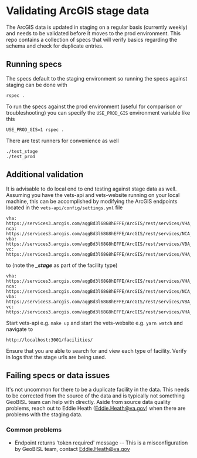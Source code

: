 # Validating ArcGIS stage data

The ArcGIS data is updated in staging on a regular basis (currently weekly) and needs to be validated before it moves to the prod environment. This repo contains a collection of specs that will verify basics regarding the schema and check for duplicate entries.

## Running specs
The specs default to the staging environment so running the specs against staging can be done with

    rspec .

To run the specs against the prod environment (useful for comparison or troubleshooting) you can specify the `USE_PROD_GIS` environment variable like this

    USE_PROD_GIS=1 rspec .

There are test runners for convenience as well

    ./test_stage
    ./test_prod

## Additional validation
It is advisable to do local end to end testing against stage data as well. Assuming you have the vets-api and vets-website running on your local machine, this can be accomplished by modifying the ArcGIS endpoints located in the `vets-api/config/settings.yml` file

    vha: https://services3.arcgis.com/aqgBd3l68G8hEFFE/ArcGIS/rest/services/VHA_Facilities/FeatureServer/0
    nca: https://services3.arcgis.com/aqgBd3l68G8hEFFE/ArcGIS/rest/services/NCA_Facilities/FeatureServer/0
    vba: https://services3.arcgis.com/aqgBd3l68G8hEFFE/ArcGIS/rest/services/VBA_Facilities/FeatureServer/0
    vc: https://services3.arcgis.com/aqgBd3l68G8hEFFE/ArcGIS/rest/services/VHA_VetCenters/FeatureServer/0

to (note the ***_stage*** as part of the facility type)

    vha: https://services3.arcgis.com/aqgBd3l68G8hEFFE/ArcGIS/rest/services/VHA_Facilities_stage/FeatureServer/0
    nca: https://services3.arcgis.com/aqgBd3l68G8hEFFE/ArcGIS/rest/services/NCA_Facilities_stage/FeatureServer/0
    vba: https://services3.arcgis.com/aqgBd3l68G8hEFFE/ArcGIS/rest/services/VBA_Facilities_stage/FeatureServer/0
    vc: https://services3.arcgis.com/aqgBd3l68G8hEFFE/ArcGIS/rest/services/VHA_VetCenters_stage/FeatureServer/0

Start vets-api e.g. `make up` and start the vets-website e.g. `yarn watch` and navigate to

    http://localhost:3001/facilities/

Ensure that you are able to search for and view each type of facility. Verify in logs that the stage urls are being used.

## Failing specs or data issues
It's not uncommon for there to be a duplicate facility in the data. This needs to be corrected from the source of the data and is typically not something GeoBISL team can help with directly. Aside from source data quality problems, reach out to Eddie Heath (Eddie.Heath@va.gov) when there are problems with the staging data.

### Common problems
* Endpoint returns 'token required' message -- This is a misconfiguration by GeoBISL team, contact Eddie.Heath@va.gov
